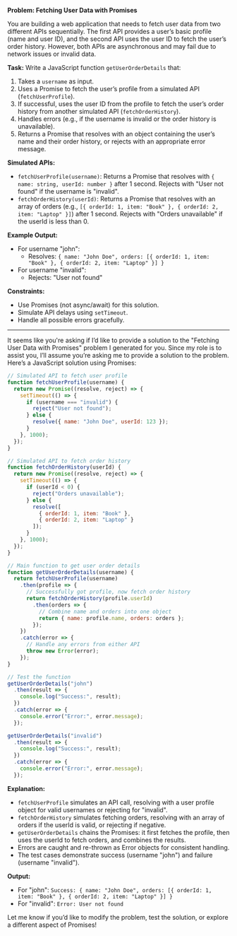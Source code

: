 **Problem: Fetching User Data with Promises**

You are building a web application that needs to fetch user data from two different APIs sequentially. The first API provides a user’s basic profile (name and user ID), and the second API uses the user ID to fetch the user’s order history. However, both APIs are asynchronous and may fail due to network issues or invalid data.

**Task:**
Write a JavaScript function `getUserOrderDetails` that:
1. Takes a `username` as input.
2. Uses a Promise to fetch the user’s profile from a simulated API (`fetchUserProfile`).
3. If successful, uses the user ID from the profile to fetch the user’s order history from another simulated API (`fetchOrderHistory`).
4. Handles errors (e.g., if the username is invalid or the order history is unavailable).
5. Returns a Promise that resolves with an object containing the user’s name and their order history, or rejects with an appropriate error message.

**Simulated APIs:**
- `fetchUserProfile(username)`: Returns a Promise that resolves with `{ name: string, userId: number }` after 1 second. Rejects with "User not found" if the username is "invalid".
- `fetchOrderHistory(userId)`: Returns a Promise that resolves with an array of orders (e.g., `[{ orderId: 1, item: "Book" }, { orderId: 2, item: "Laptop" }]`) after 1 second. Rejects with "Orders unavailable" if the userId is less than 0.

**Example Output:**
- For username "john":
  - Resolves: `{ name: "John Doe", orders: [{ orderId: 1, item: "Book" }, { orderId: 2, item: "Laptop" }] }`
- For username "invalid":
  - Rejects: "User not found"

**Constraints:**
- Use Promises (not async/await) for this solution.
- Simulate API delays using `setTimeout`.
- Handle all possible errors gracefully.

---
It seems like you're asking if I’d like to provide a solution to the "Fetching User Data with Promises" problem I generated for you. Since my role is to assist you, I’ll assume you’re asking me to provide a solution to the problem. Here’s a JavaScript solution using Promises:

```javascript
// Simulated API to fetch user profile
function fetchUserProfile(username) {
  return new Promise((resolve, reject) => {
    setTimeout(() => {
      if (username === "invalid") {
        reject("User not found");
      } else {
        resolve({ name: "John Doe", userId: 123 });
      }
    }, 1000);
  });
}

// Simulated API to fetch order history
function fetchOrderHistory(userId) {
  return new Promise((resolve, reject) => {
    setTimeout(() => {
      if (userId < 0) {
        reject("Orders unavailable");
      } else {
        resolve([
          { orderId: 1, item: "Book" },
          { orderId: 2, item: "Laptop" }
        ]);
      }
    }, 1000);
  });
}

// Main function to get user order details
function getUserOrderDetails(username) {
  return fetchUserProfile(username)
    .then(profile => {
      // Successfully got profile, now fetch order history
      return fetchOrderHistory(profile.userId)
        .then(orders => {
          // Combine name and orders into one object
          return { name: profile.name, orders: orders };
        });
    })
    .catch(error => {
      // Handle any errors from either API
      throw new Error(error);
    });
}

// Test the function
getUserOrderDetails("john")
  .then(result => {
    console.log("Success:", result);
  })
  .catch(error => {
    console.error("Error:", error.message);
  });

getUserOrderDetails("invalid")
  .then(result => {
    console.log("Success:", result);
  })
  .catch(error => {
    console.error("Error:", error.message);
  });
```

**Explanation:**
- `fetchUserProfile` simulates an API call, resolving with a user profile object for valid usernames or rejecting for "invalid".
- `fetchOrderHistory` simulates fetching orders, resolving with an array of orders if the userId is valid, or rejecting if negative.
- `getUserOrderDetails` chains the Promises: it first fetches the profile, then uses the userId to fetch orders, and combines the results.
- Errors are caught and re-thrown as Error objects for consistent handling.
- The test cases demonstrate success (username "john") and failure (username "invalid").

**Output:**
- For "john": `Success: { name: "John Doe", orders: [{ orderId: 1, item: "Book" }, { orderId: 2, item: "Laptop" }] }`
- For "invalid": `Error: User not found`

Let me know if you’d like to modify the problem, test the solution, or explore a different aspect of Promises!